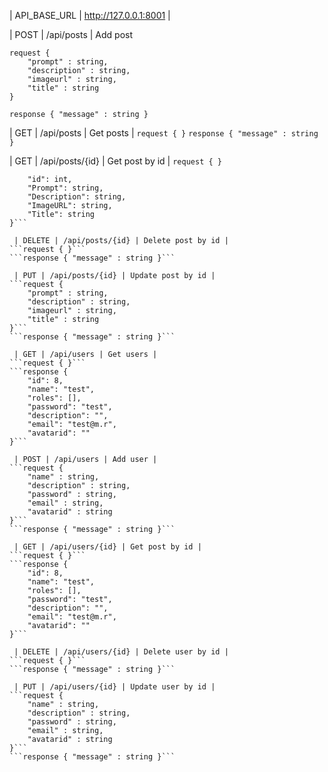  | API_BASE_URL | http://127.0.0.1:8001 |

 | POST | /api/posts | Add post
```
request {
    "prompt" : string,
    "description" : string,
    "imageurl" : string,
    "title" : string
}
```
```
response { "message" : string }
```

 | GET | /api/posts | Get posts |
```request { }```
```response { "message" : string }```

 | GET | /api/posts/{id} | Get post by id |
```request { }```
```response {
	"id": int,
    "Prompt": string,
    "Description": string,
    "ImageURL": string,
    "Title": string
}```

 | DELETE | /api/posts/{id} | Delete post by id |
```request { }```
```response { "message" : string }```

 | PUT | /api/posts/{id} | Update post by id |
```request {
	"prompt" : string,
    "description" : string,
    "imageurl" : string,
    "title" : string
}```
```response { "message" : string }```

 | GET | /api/users | Get users |
```request { }```
```response {
	"id": 8,
    "name": "test",
    "roles": [],
    "password": "test",
    "description": "",
    "email": "test@m.r",
    "avatarid": ""
}```

 | POST | /api/users | Add user |
```request {
    "name" : string,
    "description" : string,
    "password" : string,
    "email" : string,
    "avatarid" : string
}```
```response { "message" : string }```

 | GET | /api/users/{id} | Get post by id |
```request { }```
```response {
	"id": 8,
    "name": "test",
    "roles": [],
    "password": "test",
    "description": "",
    "email": "test@m.r",
    "avatarid": ""
}```

 | DELETE | /api/users/{id} | Delete user by id |
```request { }```
```response { "message" : string }```

 | PUT | /api/users/{id} | Update user by id |
```request {
	"name" : string,
    "description" : string,
    "password" : string,
    "email" : string,
    "avatarid" : string
}```
```response { "message" : string }```